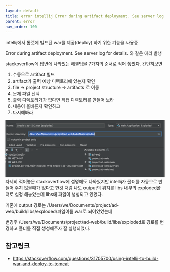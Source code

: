 ```yaml
---
layout: default
title: error intellij Error during artifact deployment. See server log for details.
parent: error
nav_order: 100
---
```


intellij에서 톰캣에 빌드된 war를 제공(deploy) 하기 위한 기능을 사용중

Error during artifact deployment. See server log for details. 와 같은 에러 발생

stackoverflow에 답변에 나와있는 해결법을 7가지의 순서로 적어 놓았다. 간단히보면

1. 수동으로 artifact 빌드
2. artifact가 출력 예상 디렉토리에 있는지 확인
3. file -> project structure -> artifacts 로 이동
4. 문제 파일 선택
5. 출력 디렉토리가가 없다면 직접 디렉토리를 만들어 보라<br>
6. 내용이 올바른지 확인하고
7. 다시해봐라

![](/docs/attach/intellij-error-artifacts.png)
자세히 적어놓은 stackoverflow에 설명에도 나와있지만 intellij가 폴더를 자동으로 만들어 주지 않을때가 있다고 한것 처럼 나도 output의 위치를 libs 내부의 exploded폴더로 설정 해놓았는데 libs에 파일이 생성되고 있었다.

기존에 output 경로는 /Users/we/Documents/project/ad-web/build/libs/exploded/파일이름.war로 되어있었는데

변경후 /Users/we/Documents/project/ad-web/build/libs/exploded로 경로를 변경하고 폴더를 직접 생성해주자 잘 실행되었다.

## 참고링크
* https://stackoverflow.com/questions/31705700/using-intellij-to-build-war-and-deploy-to-tomcat
